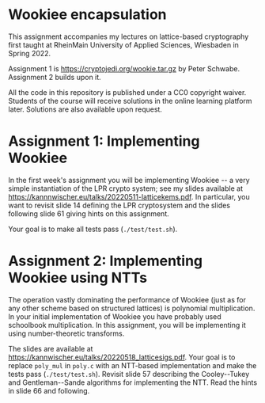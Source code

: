# Wookiee encapsulation

This assignment accompanies my lectures on lattice-based cryptography
first taught at RheinMain University of Applied Sciences, Wiesbaden in
Spring 2022.

Assignment 1 is https://cryptojedi.org/wookie.tar.gz by Peter Schwabe.
Assignment 2 builds upon it.

All the code in this repository is published under a CC0 copyright waiver.
Students of the course will receive solutions in the online learning platform later. Solutions are also available upon request.

# Assignment 1: Implementing Wookiee

In the first week's assignment you will be implementing Wookiee -- a very
simple instantiation of the LPR crypto system; see my slides available at https://kannnwischer.eu/talks/20220511-latticekems.pdf.
In particular, you want to revisit slide 14 defining the LPR cryptosystem
and the slides following slide 61 giving hints on this assignment.

Your goal is to make all tests pass (`./test/test.sh`).

# Assignment 2: Implementing Wookiee using NTTs

The operation vastly dominating the performance of Wookiee (just as for any
other scheme based on structured lattices) is polynomial multiplication.
In your initial implementation of Wookiee you have probably used schoolbook
multiplication. In this assignment, you will be implementing it using
number-theoretic transforms.

The slides are available at https://kannwischer.eu/talks/20220518_latticesigs.pdf.
Your goal is to replace `poly_mul` in `poly.c` with an NTT-based implementation
and make the tests pass (`./test/test.sh`).
Revisit slide 57 describing the Cooley--Tukey and Gentleman--Sande algorithms for
implementing the NTT.
Read the hints in slide 66 and following.
